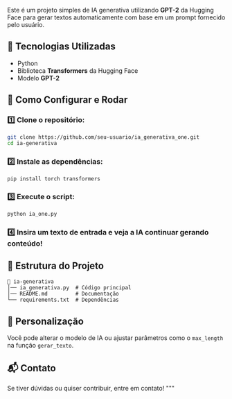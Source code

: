 Este é um projeto simples de IA generativa utilizando **GPT-2** da Hugging Face para gerar textos automaticamente com base em um prompt fornecido pelo usuário.

## 🚀 Tecnologias Utilizadas
- Python
- Biblioteca **Transformers** da Hugging Face
- Modelo **GPT-2**

## 📌 Como Configurar e Rodar

### 1️⃣ Clone o repositório:
```bash
git clone https://github.com/seu-usuario/ia_generativa_one.git
cd ia-generativa
```

### 2️⃣ Instale as dependências:
```bash
pip install torch transformers
```

### 3️⃣ Execute o script:
```bash
python ia_one.py
```

### 4️⃣ Insira um texto de entrada e veja a IA continuar gerando conteúdo!

## 📄 Estrutura do Projeto
```
📂 ia-generativa
│── ia_generativa.py  # Código principal
│── README.md         # Documentação
└── requirements.txt  # Dependências
```

## 📝 Personalização
Você pode alterar o modelo de IA ou ajustar parâmetros como o `max_length` na função `gerar_texto`.

## 📬 Contato
Se tiver dúvidas ou quiser contribuir, entre em contato!
"""
